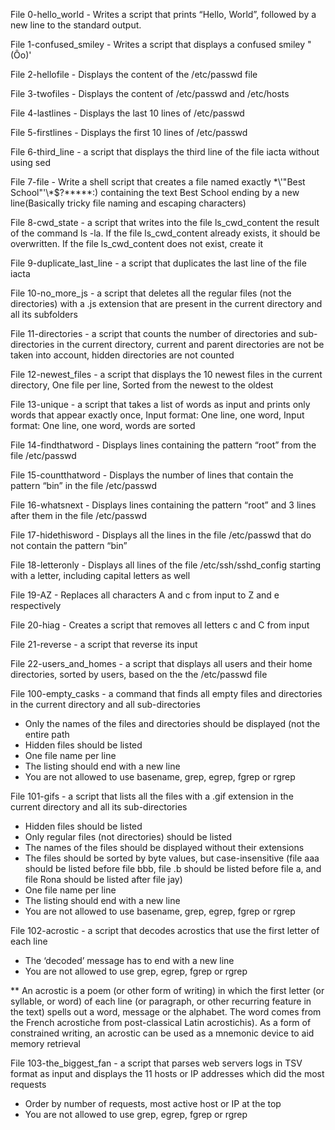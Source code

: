 File 0-hello_world - Writes a script that prints “Hello, World”, followed by a new line to the standard output.

File 1-confused_smiley - Writes a script that displays a confused smiley "(Ôo)'

File 2-hellofile - Displays the content of the /etc/passwd file

File 3-twofiles - Displays the content of /etc/passwd and /etc/hosts

File 4-lastlines - Displays the last 10 lines of /etc/passwd

File 5-firstlines - Displays the first 10 lines of /etc/passwd

File 6-third_line - a script that displays the third line of the file iacta without using sed

File 7-file - Write a shell script that creates a file named exactly \*\\'"Best School"\'\\*$\?\*\*\*\*\*:) containing the text Best School ending by a new line(Basically tricky file naming and escaping characters)

File 8-cwd_state - a script that writes into the file ls_cwd_content the result of the command ls -la. If the file ls_cwd_content already exists, it should be overwritten. If the file ls_cwd_content does not exist, create it

File 9-duplicate_last_line - a script that duplicates the last line of the file iacta

File 10-no_more_js - a script that deletes all the regular files (not the directories) with a .js extension that are present in the current directory and all its subfolders

File 11-directories - a script that counts the number of directories and sub-directories in the current directory, current and parent directories are not be taken into account, hidden directories are not counted

File 12-newest_files - a script that displays the 10 newest files in the current directory, One file per line, Sorted from the newest to the oldest

File 13-unique - a script that takes a list of words as input and prints only words that appear exactly once, Input format: One line, one word, Input format: One line, one word, words are sorted

File 14-findthatword - Displays lines containing the pattern “root” from the file /etc/passwd

File 15-countthatword - Displays the number of lines that contain the pattern “bin” in the file /etc/passwd

File 16-whatsnext - Displays lines containing the pattern “root” and 3 lines after them in the file /etc/passwd

File 17-hidethisword - Displays all the lines in the file /etc/passwd that do not contain the pattern “bin”

File 18-letteronly - Displays all lines of the file /etc/ssh/sshd_config starting with a letter, including capital letters as well

File 19-AZ - Replaces all characters A and c from input to Z and e respectively

File 20-hiag - Creates a script that removes all letters c and C from input

File 21-reverse - a script that reverse its input

File 22-users_and_homes - a script that displays all users and their home directories, sorted by users, based on the the /etc/passwd file

File 100-empty_casks - a command that finds all empty files and directories in the current directory and all sub-directories
- Only the names of the files and directories should be displayed (not the entire path
- Hidden files should be listed
- One file name per line
- The listing should end with a new line
- You are not allowed to use basename, grep, egrep, fgrep or rgrep

File 101-gifs - a script that lists all the files with a .gif extension in the current directory and all its sub-directories
- Hidden files should be listed
- Only regular files (not directories) should be listed
- The names of the files should be displayed without their extensions
- The files should be sorted by byte values, but case-insensitive (file aaa should be listed before file bbb, file .b should be listed before file a, and file Rona should be listed after file jay)
- One file name per line
- The listing should end with a new line
- You are not allowed to use basename, grep, egrep, fgrep or rgrep

File 102-acrostic - a script that decodes acrostics that use the first letter of each line
- The ‘decoded’ message has to end with a new line
- You are not allowed to use grep, egrep, fgrep or rgrep

** An acrostic is a poem (or other form of writing) in which the first letter (or syllable, or word) of each line (or paragraph, or other recurring feature in the text) spells out a word, message or the alphabet. The word comes from the French acrostiche from post-classical Latin acrostichis). As a form of constrained writing, an acrostic can be used as a mnemonic device to aid memory retrieval

File 103-the_biggest_fan - a script that parses web servers logs in TSV format as input and displays the 11 hosts or IP addresses which did the most requests
- Order by number of requests, most active host or IP at the top
- You are not allowed to use grep, egrep, fgrep or rgrep
